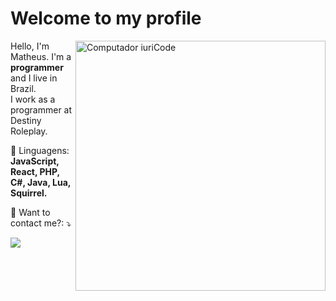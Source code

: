 # Welcome to my profile
<img src="https://raw.githubusercontent.com/MicaelliMedeiros/micaellimedeiros/master/image/computer-illustration.png" min-width="400px" max-width="400px" width="400px" align="right" alt="Computador iuriCode">

<p align="left"> 
  Hello, I'm Matheus. I'm a <strong>programmer</strong> and I live in Brazil.<br>
  I work as a programmer at Destiny Roleplay.
</p>

<p align="left">
  🦄 Linguagens: <strong>JavaScript, React, PHP, C#, Java, Lua, Squirrel.</strong>
</p>

<p align="left">
  💌 Want to contact me?: ⤵️
</p>

<p align="left">
  <a href="#" alt="Instagram">
  <img src="https://img.shields.io/badge/-Instagram-DF0174?style=flat-square&labelColor=DF0174&logo=instagram&logoColor=white&link=https://www.instagram.com/lbrmatheus/"/></a>
</p>
